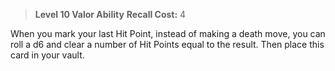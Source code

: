 > **Level 10 Valor Ability**
> **Recall Cost:** 4

When you mark your last Hit Point, instead of making a death move, you can roll a d6 and clear a number of Hit Points equal to the result. Then place this card in your vault.
